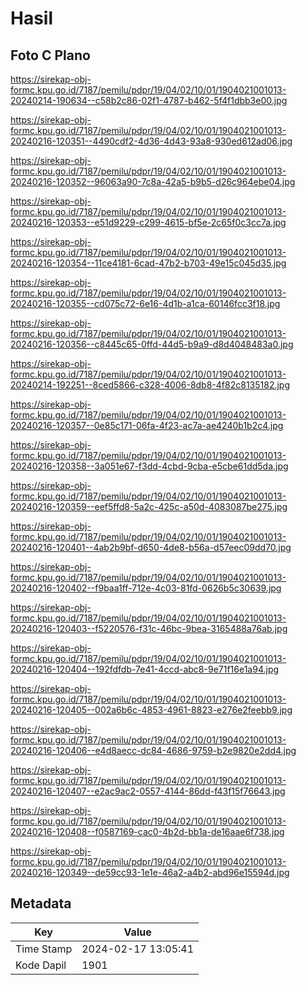 # Hasil

## Foto C Plano

https://sirekap-obj-formc.kpu.go.id/7187/pemilu/pdpr/19/04/02/10/01/1904021001013-20240214-190634--c58b2c86-02f1-4787-b462-5f4f1dbb3e00.jpg

https://sirekap-obj-formc.kpu.go.id/7187/pemilu/pdpr/19/04/02/10/01/1904021001013-20240216-120351--4490cdf2-4d36-4d43-93a8-930ed612ad06.jpg

https://sirekap-obj-formc.kpu.go.id/7187/pemilu/pdpr/19/04/02/10/01/1904021001013-20240216-120352--96063a90-7c8a-42a5-b9b5-d26c964ebe04.jpg

https://sirekap-obj-formc.kpu.go.id/7187/pemilu/pdpr/19/04/02/10/01/1904021001013-20240216-120353--e51d9229-c299-4615-bf5e-2c65f0c3cc7a.jpg

https://sirekap-obj-formc.kpu.go.id/7187/pemilu/pdpr/19/04/02/10/01/1904021001013-20240216-120354--11ce4181-6cad-47b2-b703-49e15c045d35.jpg

https://sirekap-obj-formc.kpu.go.id/7187/pemilu/pdpr/19/04/02/10/01/1904021001013-20240216-120355--cd075c72-6e16-4d1b-a1ca-60146fcc3f18.jpg

https://sirekap-obj-formc.kpu.go.id/7187/pemilu/pdpr/19/04/02/10/01/1904021001013-20240216-120356--c8445c65-0ffd-44d5-b9a9-d8d4048483a0.jpg

https://sirekap-obj-formc.kpu.go.id/7187/pemilu/pdpr/19/04/02/10/01/1904021001013-20240214-192251--8ced5866-c328-4006-8db8-4f82c8135182.jpg

https://sirekap-obj-formc.kpu.go.id/7187/pemilu/pdpr/19/04/02/10/01/1904021001013-20240216-120357--0e85c171-06fa-4f23-ac7a-ae4240b1b2c4.jpg

https://sirekap-obj-formc.kpu.go.id/7187/pemilu/pdpr/19/04/02/10/01/1904021001013-20240216-120358--3a051e67-f3dd-4cbd-9cba-e5cbe61dd5da.jpg

https://sirekap-obj-formc.kpu.go.id/7187/pemilu/pdpr/19/04/02/10/01/1904021001013-20240216-120359--eef5ffd8-5a2c-425c-a50d-4083087be275.jpg

https://sirekap-obj-formc.kpu.go.id/7187/pemilu/pdpr/19/04/02/10/01/1904021001013-20240216-120401--4ab2b9bf-d650-4de8-b56a-d57eec09dd70.jpg

https://sirekap-obj-formc.kpu.go.id/7187/pemilu/pdpr/19/04/02/10/01/1904021001013-20240216-120402--f9baa1ff-712e-4c03-81fd-0626b5c30639.jpg

https://sirekap-obj-formc.kpu.go.id/7187/pemilu/pdpr/19/04/02/10/01/1904021001013-20240216-120403--f5220576-f31c-46bc-9bea-3165488a76ab.jpg

https://sirekap-obj-formc.kpu.go.id/7187/pemilu/pdpr/19/04/02/10/01/1904021001013-20240216-120404--192fdfdb-7e41-4ccd-abc8-9e71f16e1a94.jpg

https://sirekap-obj-formc.kpu.go.id/7187/pemilu/pdpr/19/04/02/10/01/1904021001013-20240216-120405--002a6b6c-4853-4961-8823-e276e2feebb9.jpg

https://sirekap-obj-formc.kpu.go.id/7187/pemilu/pdpr/19/04/02/10/01/1904021001013-20240216-120406--e4d8aecc-dc84-4686-9759-b2e9820e2dd4.jpg

https://sirekap-obj-formc.kpu.go.id/7187/pemilu/pdpr/19/04/02/10/01/1904021001013-20240216-120407--e2ac9ac2-0557-4144-86dd-f43f15f76643.jpg

https://sirekap-obj-formc.kpu.go.id/7187/pemilu/pdpr/19/04/02/10/01/1904021001013-20240216-120408--f0587169-cac0-4b2d-bb1a-de16aae6f738.jpg

https://sirekap-obj-formc.kpu.go.id/7187/pemilu/pdpr/19/04/02/10/01/1904021001013-20240216-120349--de59cc93-1e1e-46a2-a4b2-abd96e15594d.jpg


## Metadata

| Key        | Value               |
| ---------- | ------------------- |
| Time Stamp | 2024-02-17 13:05:41 |
| Kode Dapil | 1901                |



